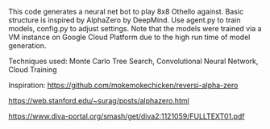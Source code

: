 This code generates a neural net bot to play 8x8 Othello against. Basic structure is inspired by AlphaZero by DeepMind. Use agent.py to train models, config.py to adjust settings. Note that the models were trained via a VM instance on Google Cloud Platform due to the high run time of model generation.

Techniques used:
Monte Carlo Tree Search, Convolutional Neural Network, Cloud Training

Inspiration:
https://github.com/mokemokechicken/reversi-alpha-zero


https://web.stanford.edu/~surag/posts/alphazero.html


https://www.diva-portal.org/smash/get/diva2:1121059/FULLTEXT01.pdf
